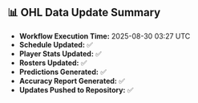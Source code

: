 ## 📊 OHL Data Update Summary
- **Workflow Execution Time:** 2025-08-30 03:27 UTC
- **Schedule Updated:** ✅
- **Player Stats Updated:** ✅
- **Rosters Updated:** ✅
- **Predictions Generated:** ✅
- **Accuracy Report Generated:** ✅
- **Updates Pushed to Repository:** ✅
